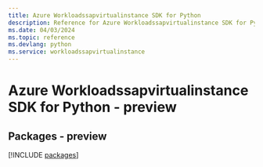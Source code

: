 ```yaml
---
title: Azure Workloadssapvirtualinstance SDK for Python
description: Reference for Azure Workloadssapvirtualinstance SDK for Python
ms.date: 04/03/2024
ms.topic: reference
ms.devlang: python
ms.service: workloadssapvirtualinstance
---
```

# Azure Workloadssapvirtualinstance SDK for Python - preview
## Packages - preview
[!INCLUDE [packages](workloadssapvirtualinstance-index.md)]